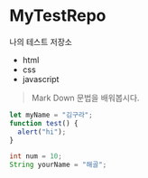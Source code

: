 # MyTestRepo

나의 테스트 저장소

- html
- css
- javascript

> Mark Down 문법을 배워봅시다.

```javascript
let myName = "김구라";
function test() {
  alert("hi");
}
```

```java
int num = 10;
String yourName = "해골";
```
